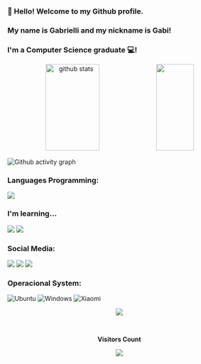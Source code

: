 ### 👋 Hello! Welcome to my Github profile.
### My name is Gabrielli and my nickname is Gabi!

### I'm a Computer Science graduate 💻!

<div align="center">  
  <img width="49%" height="195px" src="https://github-readme-stats.vercel.app/api?username=gabsdnker&show_icons=true&count_private=true&hide_border=true&title_color=00bfbf&icon_color=00bfbf&text_color=c9d1d9&bg_color=0d1117" alt="github stats" /> 
  <img width="41%" height="195px" src="https://github-readme-stats.vercel.app/api/top-langs/?username=gabsdnker&layout=compact&hide_border=true&title_color=00bfbf&text_color=00bfbf&bg_color=0d1117" />
</div>

![Github activity graph](https://github-readme-activity-graph.cyclic.app/graph?username=gabsdnker&theme=gotham)

### Languages Programming:
<div>
  <img src= "https://img.shields.io/badge/Python-3776AB?style=for-the-badge&logo=python&logoColor=white"/>
  
</div>

### I'm learning...
<img src="https://img.shields.io/badge/JavaScript-F7DF1E?style=for-the-badge&logo=javascript&logoColor=black"/> <img src= "https://img.shields.io/badge/Java-ED8B00?style=for-the-badge&logo=java&logoColor=white"/>
          

### Social Media:
<div>
  <a href="https://instagram.com/gabi_danker" target="_blank"><img src="https://img.shields.io/badge/-Instagram-%23E4405F?style=for-the-badge&logo=instagram&logoColor=white" target="_blank"></a>
  <a href="https://www.twitch.tv/gabi_danker" target="_blank"><img src="https://img.shields.io/badge/Twitch-9146FF?style=for-the-badge&logo=twitch&logoColor=white" target="_blank"></a>
  <a href = "mailto:gabriellidanker9@gmail.com"><img src="https://img.shields.io/badge/Gmail-D14836?style=for-the-badge&logo=gmail&logoColor=white" target="_blank"></a>
 
</div>


### Operacional System: 
![Ubuntu](https://img.shields.io/badge/Ubuntu-E95420?logo=ubuntu&logoColor=white)
![Windows](https://img.shields.io/badge/Windows-0078D6?logo=windows&logoColor=white)
![Xiaomi](https://img.shields.io/badge/Xiaomi-%23FF6900.svg?logo=xiaomi&logoColor=white) 

<p align="center">
  <img src="https://github-profile-trophy.vercel.app/?username=gabsdnker&theme=dracula&row=2&no-bg=true&column=3&margin-w=15&margin-h=15" />
</p>

<div align="center">
<br><p align="centre"><b>Visitors Count</b></p>  
<p align="center"><img align="center" src="https://profile-counter.glitch.me/{FabioJuniorJr}/count.svg" /></p> 
<br></div>
